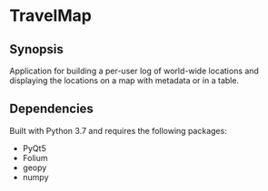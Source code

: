 # TravelMap

## Synopsis
Application for building a per-user log of world-wide locations and displaying the locations on a map with metadata or in a table.

## Dependencies
Built with Python 3.7 and requires the following packages:

* PyQt5
* Folium
* geopy
* numpy
